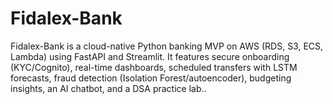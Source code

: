 # Fidalex-Bank
Fidalex-Bank is a cloud-native Python banking MVP on AWS (RDS, S3, ECS, Lambda) using FastAPI and Streamlit. It features secure onboarding (KYC/Cognito), real-time dashboards, scheduled transfers with LSTM forecasts, fraud detection (Isolation Forest/autoencoder), budgeting insights, an AI chatbot, and a DSA practice lab..


